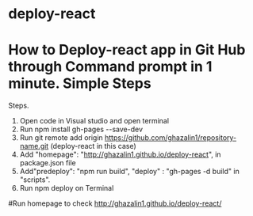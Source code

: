 # deploy-react 

# How to Deploy-react app in Git Hub through Command prompt in 1 minute. Simple Steps

Steps.

1. Open code in Visual studio and open terminal
2. Run npm install gh-pages --save-dev
3. Run  git remote add origin https://github.com/ghazalin1/repository-name.git  (deploy-react in this case)
4. Add "homepage": "http://ghazalin1.github.io/deploy-react", in package.json file
5. Add"predeploy": "npm run build",
    "deploy" : "gh-pages -d build"
    in "scripts".
6. Run npm deploy on Terminal


#Run homepage to check http://ghazalin1.github.io/deploy-react/
    

